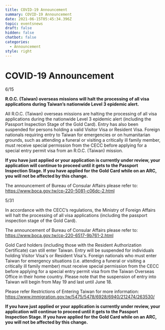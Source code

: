 ```yaml
---
title: COVID-19 Announcement
summary: COVID-19 Announcement
date: 2021-06-15T05:45:34.396Z
topic: eventsnews
draft: false
hidden: false
chatbot: false
categories:
  - Announcement
style: right
---
```

# COVID-19 Announcement

6/15

**R.O.C. (Taiwan) overseas missions will halt the processing of all visa applications during Taiwan’s nationwide Level 3 epidemic alert.**

All R.O.C. (Taiwan) overseas missions are halting the processing of all visa applications during the nationwide Level 3 epidemic alert (including the Passport Inspection Stage of the Gold Card). Entry has also been suspended for persons holding a valid Visitor Visa or Resident Visa. Foreign nationals requiring entry to Taiwan for emergencies or on humanitarian grounds, such as attending a funeral or visiting a critically ill family member, must receive special permission from the CECC before applying for a special entry permit visa from an R.O.C. (Taiwan) mission.

**If you have just applied or your application is currently under review, your application will continue to proceed until it gets to the Passport Inspection Stage. If you have applied for the Gold Card while on an ARC, you will not be affected by this change.**

The announcement of Bureau of Consular Affairs please refer to: <https://www.boca.gov.tw/cp-220-5081-c06dc-2.html>

5/31

In accordance with the CECC’s regulations, the Ministry of Foreign Affairs will halt the processing of all visa applications (including the passport inspection stage of the Gold Card).

The announcement of Bureau of Consular Affairs please refer to: <https://www.boca.gov.tw/cp-220-6517-9b761-2.html>

Gold Card holders (including those with the Resident Authorization Certificate) can still enter Taiwan. Entry will be suspended for individuals holding Visitor Visa's or Resident Visa's. Foreign nationals who must enter Taiwan for emergency situations (i.e. attending a funeral or visiting a critically ill family member) must receive special permission from the CECC before applying for a special entry permit visa from the Taiwan Overseas Office in their home country. Please note that the suspension of entry into Taiwan will begin from May 19 and last until June 18.

Please refer Restrictions of Entering Taiwan for more information: <https://www.immigration.gov.tw/5475/5478/6928/6940/212474/263530/>

**If you have just applied or your application is currently under review, your application will continue to proceed until it gets to the Passport Inspection Stage. If you have applied for the Gold Card while on an ARC, you will not be affected by this change.**